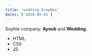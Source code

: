 ```yaml
---
title: 'wedding DropBox'
dates: ['2018-05-01']
---
```


Sophie company: **Ayoub** and **Wedding**.

- HTML
- CSS
- JS
